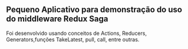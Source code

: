 ## Pequeno Aplicativo para demonstração do uso do middleware Redux Saga

<p> Foi desenvolvido usando conceitos de Actions, Reducers, Generators,funções TakeLatest, pull, call, entre outras. </p> 
